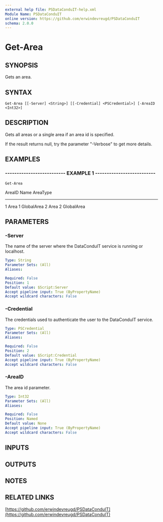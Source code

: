 ```yaml
---
external help file: PSDataConduIT-help.xml
Module Name: PSDataConduIT
online version: https://github.com/erwindevreugd/PSDataConduIT
schema: 2.0.0
---
```


# Get-Area

## SYNOPSIS
Gets an area.

## SYNTAX

```
Get-Area [[-Server] <String>] [[-Credential] <PSCredential>] [-AreaID <Int32>]
```

## DESCRIPTION
Gets all areas or a single area if an area id is specified. 

If the result returns null, try the parameter "-Verbose" to get more details.

## EXAMPLES

### -------------------------- EXAMPLE 1 --------------------------
```
Get-Area
```

AreaID        Name                                     AreaType
------        ----                                     --------
1             Area 1                                   GlobalArea
2             Area 2                                   GlobalArea

## PARAMETERS

### -Server
The name of the server where the DataConduIT service is running or localhost.

```yaml
Type: String
Parameter Sets: (All)
Aliases: 

Required: False
Position: 1
Default value: $Script:Server
Accept pipeline input: True (ByPropertyName)
Accept wildcard characters: False
```

### -Credential
The credentials used to authenticate the user to the DataConduIT service.

```yaml
Type: PSCredential
Parameter Sets: (All)
Aliases: 

Required: False
Position: 2
Default value: $Script:Credential
Accept pipeline input: True (ByPropertyName)
Accept wildcard characters: False
```

### -AreaID
The area id parameter.

```yaml
Type: Int32
Parameter Sets: (All)
Aliases: 

Required: False
Position: Named
Default value: None
Accept pipeline input: True (ByPropertyName)
Accept wildcard characters: False
```

## INPUTS

## OUTPUTS

## NOTES

## RELATED LINKS

[https://github.com/erwindevreugd/PSDataConduIT](https://github.com/erwindevreugd/PSDataConduIT)

